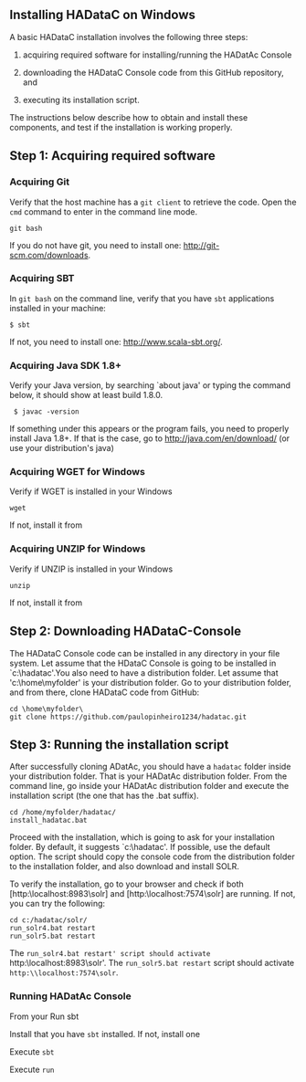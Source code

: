 ## Installing HADataC on Windows

A basic HADataC installation involves the following three steps:

1. acquiring required software for installing/running the HADatAc Console

2. downloading the HADataC Console code from this GitHub repository, and 

3. executing its installation script. 

The instructions below describe how to obtain and install these components, and test if the installation is working properly.

## Step 1: Acquiring required software 

### Acquiring Git

Verify that the host machine has a `git client` to retrieve the code. Open the `cmd` command to enter in the command line mode. 

    git bash 

If you do not have git, you need to install one: http://git-scm.com/downloads. 

### Acquiring SBT

In `git bash` on the command line, verify that you have `sbt` applications installed in your machine:

    $ sbt

If not, you need to install one: http://www.scala-sbt.org/.

### Acquiring Java SDK 1.8+

Verify your Java version, by searching `about java' or typing the command below, it should show at least build 1.8.0. 

     $ javac -version

If something under this appears or the program fails, you need to properly install Java 1.8+. If that is the case, go to  http://java.com/en/download/ (or use your distribution's java)

### Acquiring WGET for Windows

Verify if WGET is installed in your Windows

    wget

If not, install it from 

### Acquiring UNZIP for Windows

Verify if UNZIP is installed in your Windows

    unzip

If not, install it from 

## Step 2: Downloading HADataC-Console

The HADataC Console code can be installed in any directory in your file system. Let assume that the HDataC Console is going to be installed in `c:\hadatac\'.You also need to have a distribution folder. Let assume that 'c:\home\myfolder' is your distribution folder. Go to your distribution folder, and from there, clone HADataC code from GitHub:

    cd \home\myfolder\
    git clone https://github.com/paulopinheiro1234/hadatac.git

## Step 3: Running the installation script

After successfully cloning ADatAc, you should have a `hadatac` folder inside your distribution folder. That is your HADatAc distribution folder. From the command line, go inside your HADatAc distribution folder and execute the installation script (the one that has the .bat suffix).

    cd /home/myfolder/hadatac/
    install_hadatac.bat

Proceed with the installation, which is going to ask for your installation folder. By default, it suggests `c:\hadatac\'. If possible, use the default option. The script should copy the console code from the distribution folder to the installation folder, and also download and install SOLR.

To verify the installation, go to your browser and check if both [http:\\localhost:8983\solr] and [http:\\localhost:7574\solr] are running. If not, you can try the following:

    cd c:/hadatac/solr/
    run_solr4.bat restart
    run_solr5.bat restart

The `run_solr4.bat restart' script should activate `http:\\localhost:8983\solr'. The `run_solr5.bat restart` script should activate `http:\\localhost:7574\solr`.

### Running HADatAc Console

From your Run sbt

Install that you have `sbt` installed. If not, install one

Execute `sbt`

Execute `run`

